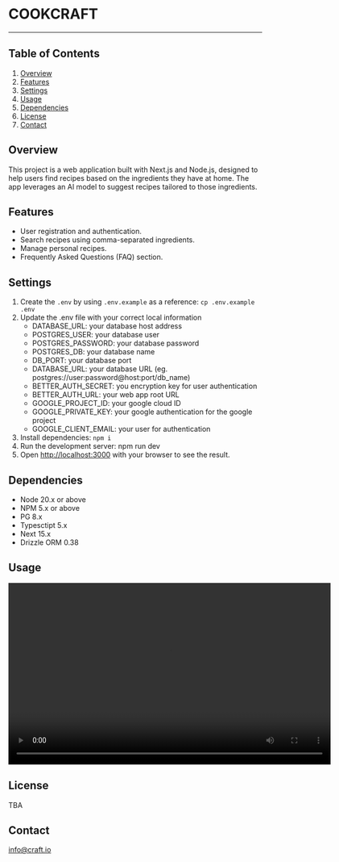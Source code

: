 # **COOKCRAFT**

---

## **Table of Contents**
1. [Overview](#overview)
2. [Features](#features)
3. [Settings](#settings)
4. [Usage](#usage)
5. [Dependencies](#dependencies)
6. [License](#license)
7. [Contact](#contact)

## **Overview**
This project is a web application built with Next.js and Node.js, designed to help users find recipes based on the ingredients they have at home. The app leverages an AI model to suggest recipes tailored to those ingredients.

## **Features** 
- User registration and authentication.
- Search recipes using comma-separated ingredients.
- Manage personal recipes.
- Frequently Asked Questions (FAQ) section.

## **Settings**

1. Create the `.env` by using `.env.example` as a reference: `cp .env.example .env`
2. Update the .env file with your correct local information 
    - DATABASE_URL: your database host address
    - POSTGRES_USER: your database user
    - POSTGRES_PASSWORD: your database password
    - POSTGRES_DB: your database name
    - DB_PORT: your database port
    - DATABASE_URL: your database URL (eg. postgres://user:password@host:port/db_name)
    - BETTER_AUTH_SECRET: you encryption key for user authentication 
    - BETTER_AUTH_URL: your web app root URL
    - GOOGLE_PROJECT_ID:  your google cloud ID
    - GOOGLE_PRIVATE_KEY: your google authentication for the google project 
    - GOOGLE_CLIENT_EMAIL: your user for authentication  
3. Install dependencies: `npm i`
4. Run the development server: npm run dev
5. Open [http://localhost:3000](http://localhost:3000) with your browser to see the result.

## **Dependencies**

- Node 20.x or above
- NPM 5.x or above
- PG 8.x
- Typesctipt 5.x
- Next 15.x
- Drizzle ORM 0.38

## **Usage**

<video width="640" height="360" controls>
  <source src="https://github.com/user-attachments/assets/0ac73fd1-eb96-4c74-bc71-c290b5b6ca1c" type="video/mp4">
  Your browser does not support the video tag.
</video>

## **License** 
TBA

## **Contact**

info@craft.io

